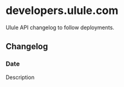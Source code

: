 # developers.ulule.com

Ulule API changelog to follow deployments.

## Changelog

### Date

Description
